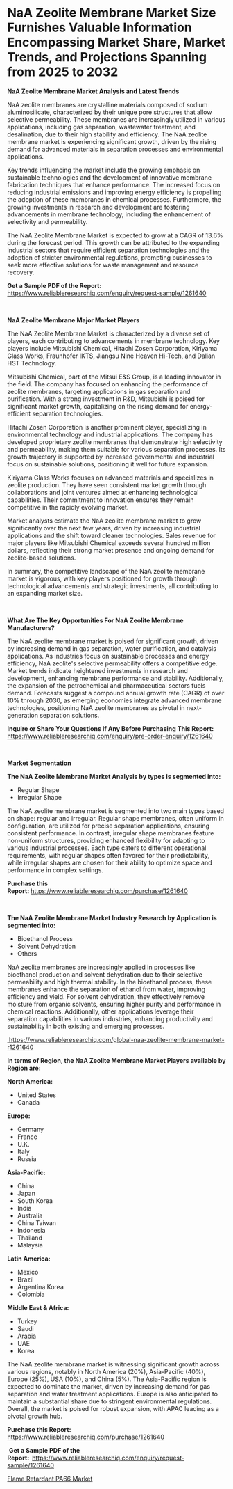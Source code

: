 <p><h1>NaA Zeolite Membrane Market Size Furnishes Valuable Information Encompassing Market Share, Market Trends, and Projections Spanning from 2025 to 2032</h1></p><p><strong>NaA Zeolite Membrane Market Analysis and Latest Trends</strong></p>
<p><p>NaA zeolite membranes are crystalline materials composed of sodium aluminosilicate, characterized by their unique pore structures that allow selective permeability. These membranes are increasingly utilized in various applications, including gas separation, wastewater treatment, and desalination, due to their high stability and efficiency. The NaA zeolite membrane market is experiencing significant growth, driven by the rising demand for advanced materials in separation processes and environmental applications. </p><p>Key trends influencing the market include the growing emphasis on sustainable technologies and the development of innovative membrane fabrication techniques that enhance performance. The increased focus on reducing industrial emissions and improving energy efficiency is propelling the adoption of these membranes in chemical processes. Furthermore, the growing investments in research and development are fostering advancements in membrane technology, including the enhancement of selectivity and permeability.</p><p>The NaA Zeolite Membrane Market is expected to grow at a CAGR of 13.6% during the forecast period. This growth can be attributed to the expanding industrial sectors that require efficient separation technologies and the adoption of stricter environmental regulations, prompting businesses to seek more effective solutions for waste management and resource recovery.</p></p>
<p><strong>Get a Sample PDF of the Report:&nbsp;</strong> <a href="https://www.reliableresearchiq.com/enquiry/request-sample/1261640?utm_campaign=2299&utm_medium=2&utm_source=Github&utm_content=ia&utm_term=03042025&utm_id=naa-zeolite-membrane">https://www.reliableresearchiq.com/enquiry/request-sample/1261640</a></p>
<p>&nbsp;</p>
<p><strong>NaA Zeolite Membrane Major Market Players</strong></p>
<p><p>The NaA Zeolite Membrane Market is characterized by a diverse set of players, each contributing to advancements in membrane technology. Key players include Mitsubishi Chemical, Hitachi Zosen Corporation, Kiriyama Glass Works, Fraunhofer IKTS, Jiangsu Nine Heaven Hi-Tech, and Dalian HST Technology.</p><p>Mitsubishi Chemical, part of the Mitsui E&S Group, is a leading innovator in the field. The company has focused on enhancing the performance of zeolite membranes, targeting applications in gas separation and purification. With a strong investment in R&D, Mitsubishi is poised for significant market growth, capitalizing on the rising demand for energy-efficient separation technologies.</p><p>Hitachi Zosen Corporation is another prominent player, specializing in environmental technology and industrial applications. The company has developed proprietary zeolite membranes that demonstrate high selectivity and permeability, making them suitable for various separation processes. Its growth trajectory is supported by increased governmental and industrial focus on sustainable solutions, positioning it well for future expansion.</p><p>Kiriyama Glass Works focuses on advanced materials and specializes in zeolite production. They have seen consistent market growth through collaborations and joint ventures aimed at enhancing technological capabilities. Their commitment to innovation ensures they remain competitive in the rapidly evolving market.</p><p>Market analysts estimate the NaA zeolite membrane market to grow significantly over the next few years, driven by increasing industrial applications and the shift toward cleaner technologies. Sales revenue for major players like Mitsubishi Chemical exceeds several hundred million dollars, reflecting their strong market presence and ongoing demand for zeolite-based solutions.</p><p>In summary, the competitive landscape of the NaA zeolite membrane market is vigorous, with key players positioned for growth through technological advancements and strategic investments, all contributing to an expanding market size.</p></p>
<p>&nbsp;</p>
<p><strong>What Are The Key Opportunities For NaA Zeolite Membrane Manufacturers?</strong></p>
<p><p>The NaA zeolite membrane market is poised for significant growth, driven by increasing demand in gas separation, water purification, and catalysis applications. As industries focus on sustainable processes and energy efficiency, NaA zeolite's selective permeability offers a competitive edge. Market trends indicate heightened investments in research and development, enhancing membrane performance and stability. Additionally, the expansion of the petrochemical and pharmaceutical sectors fuels demand. Forecasts suggest a compound annual growth rate (CAGR) of over 10% through 2030, as emerging economies integrate advanced membrane technologies, positioning NaA zeolite membranes as pivotal in next-generation separation solutions.</p></p>
<p><strong>Inquire or Share Your Questions If Any Before Purchasing This Report:</strong> <a href="https://www.reliableresearchiq.com/enquiry/pre-order-enquiry/1261640?utm_campaign=2299&utm_medium=2&utm_source=Github&utm_content=ia&utm_term=03042025&utm_id=naa-zeolite-membrane">https://www.reliableresearchiq.com/enquiry/pre-order-enquiry/1261640</a></p>
<p>&nbsp;</p>
<p><strong>Market Segmentation</strong></p>
<p><strong>The NaA Zeolite Membrane Market Analysis by types is segmented into:</strong></p>
<p><ul><li>Regular Shape</li><li>Irregular Shape</li></ul></p>
<p><p>The NaA zeolite membrane market is segmented into two main types based on shape: regular and irregular. Regular shape membranes, often uniform in configuration, are utilized for precise separation applications, ensuring consistent performance. In contrast, irregular shape membranes feature non-uniform structures, providing enhanced flexibility for adapting to various industrial processes. Each type caters to different operational requirements, with regular shapes often favored for their predictability, while irregular shapes are chosen for their ability to optimize space and performance in complex settings.</p></p>
<p><strong>Purchase this Report:&nbsp;</strong><a href="https://www.reliableresearchiq.com/purchase/1261640?utm_campaign=2299&utm_medium=2&utm_source=Github&utm_content=ia&utm_term=03042025&utm_id=naa-zeolite-membrane">https://www.reliableresearchiq.com/purchase/1261640</a></p>
<p>&nbsp;</p>
<p><strong>The NaA Zeolite Membrane Market Industry Research by Application is segmented into:</strong></p>
<p><ul><li>Bioethanol Process</li><li>Solvent Dehydration</li><li>Others</li></ul></p>
<p><p>NaA zeolite membranes are increasingly applied in processes like bioethanol production and solvent dehydration due to their selective permeability and high thermal stability. In the bioethanol process, these membranes enhance the separation of ethanol from water, improving efficiency and yield. For solvent dehydration, they effectively remove moisture from organic solvents, ensuring higher purity and performance in chemical reactions. Additionally, other applications leverage their separation capabilities in various industries, enhancing productivity and sustainability in both existing and emerging processes.</p></p>
<p><a href="https://www.reliableresearchiq.com/global-naa-zeolite-membrane-market-r1261640?utm_campaign=2299&utm_medium=2&utm_source=Github&utm_content=ia&utm_term=03042025&utm_id=naa-zeolite-membrane">&nbsp;https://www.reliableresearchiq.com/global-naa-zeolite-membrane-market-r1261640</a></p>
<p><strong>In terms of Region, the NaA Zeolite Membrane Market Players available by Region are:</strong></p>
<p>
    <p> <strong> North America: </strong>
        <ul>
            <li>United States</li>
            <li>Canada</li>
        </ul>
        </p> 
    <p> <strong> Europe: </strong>
        <ul>
            <li>Germany</li>
            <li>France</li>
            <li>U.K.</li>
            <li>Italy</li>
            <li>Russia</li>
        </ul>
        </p> 
    <p> <strong> Asia-Pacific: </strong>
        <ul>
            <li>China</li>
            <li>Japan</li>
            <li>South Korea</li>
            <li>India</li>
            <li>Australia</li>
            <li>China Taiwan</li>
            <li>Indonesia</li>
            <li>Thailand</li>
            <li>Malaysia</li>
        </ul>
        </p> 
    <p> <strong> Latin America: </strong>
        <ul>
            <li>Mexico</li>
            <li>Brazil</li>
            <li>Argentina Korea</li>
            <li>Colombia</li>
        </ul>
        </p> 
    <p> <strong> Middle East & Africa: </strong>
        <ul>
            <li>Turkey</li>
            <li>Saudi</li>
            <li>Arabia</li>
            <li>UAE</li>
            <li>Korea</li>
        </ul>
    </p>
    </p>
<p><p>The NaA zeolite membrane market is witnessing significant growth across various regions, notably in North America (20%), Asia-Pacific (40%), Europe (25%), USA (10%), and China (5%). The Asia-Pacific region is expected to dominate the market, driven by increasing demand for gas separation and water treatment applications. Europe is also anticipated to maintain a substantial share due to stringent environmental regulations. Overall, the market is poised for robust expansion, with APAC leading as a pivotal growth hub.</p></p>
<p><strong>Purchase this Report: </strong><a href="https://www.reliableresearchiq.com/purchase/1261640?utm_campaign=2299&utm_medium=2&utm_source=Github&utm_content=ia&utm_term=03042025&utm_id=naa-zeolite-membrane">https://www.reliableresearchiq.com/purchase/1261640</a></p>
<p>&nbsp;<strong>Get a Sample PDF of the Report:&nbsp;&nbsp;</strong><a href="https://www.reliableresearchiq.com/enquiry/request-sample/1261640?utm_campaign=2299&utm_medium=2&utm_source=Github&utm_content=ia&utm_term=03042025&utm_id=naa-zeolite-membrane">https://www.reliableresearchiq.com/enquiry/request-sample/1261640</a></p>
<p><strong></strong></p>
<p><p><a href="https://github.com/dmitriyvo6rog/Market-Research-Report-List-1/blob/main/flame-retardant-pa66-market.md?utm_campaign=2299&utm_medium=2&utm_source=Github&utm_content=ia&utm_term=03042025&utm_id=naa-zeolite-membrane">Flame Retardant PA66 Market</a></p></p>
